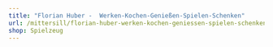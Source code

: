 ```yaml
---
title: "Florian Huber -  Werken-Kochen-Genießen-Spielen-Schenken"
url: /mittersill/florian-huber-werken-kochen-geniessen-spielen-schenken/
shop: Spielzeug
---
```


